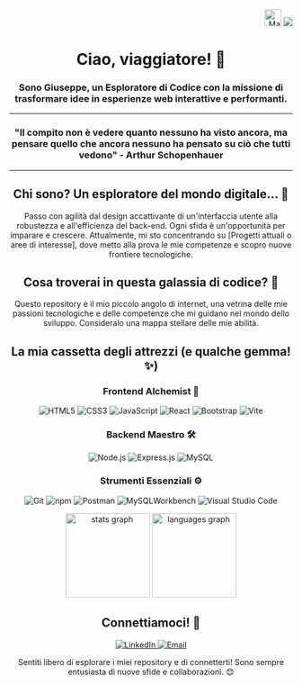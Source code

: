 <div align="right">
  <img src="https://raw.githubusercontent.com/MartinHeinz/MartinHeinz/master/wave.gif" width="30px" alt="Mano che saluta">
  <img src="https://profile-counter.glitch.me/giuseppezaccato/count.svg?" />
</div>

<h1 align="center">Ciao, viaggiatore! 🚀</h1>
<h3 align="center">Sono Giuseppe, un Esploratore di Codice con la missione di trasformare idee in esperienze web interattive e performanti.</h3>

<hr>
<h3 align="center">"Il compito non è vedere quanto nessuno ha visto ancora, ma pensare quello che ancora nessuno ha pensato su ciò che tutti vedono" - <strong>Arthur Schopenhauer</strong></h3>
<hr clear="right">

<h2 align="center">Chi sono? Un esploratore del mondo digitale... 🦎</h2>
<p align="center">Passo con agilità dal design accattivante di un'interfaccia utente alla robustezza e all'efficienza del back-end. Ogni sfida è un'opportunità per imparare e crescere. Attualmente, mi sto concentrando su [Progetti attuali o aree di interesse], dove metto alla prova le mie competenze e scopro nuove frontiere tecnologiche.</p>


<h2 align="center">Cosa troverai in questa galassia di codice? 🌌</h2>
<p align="center">Questo repository è il mio piccolo angolo di internet, una vetrina delle mie passioni tecnologiche e delle competenze che mi guidano nel mondo dello sviluppo. Consideralo una mappa stellare delle mie abilità.</p>

<h2 align="center">La mia cassetta degli attrezzi (e qualche gemma! ✨)</h2>

<h3 align="center">Frontend Alchemist 🧪</h3>
<p align="center">
  <img src="https://img.shields.io/badge/HTML5-E34F26?style=for-the-badge&logo=html5&logoColor=white" alt="HTML5" />
  <img src="https://img.shields.io/badge/CSS3-1572B6?style=for-the-badge&logo=css3&logoColor=white" alt="CSS3" />
  <img src="https://img.shields.io/badge/JavaScript-F7DF1E?style=for-the-badge&logo=javascript&logoColor=black" alt="JavaScript" />
  <img src="https://img.shields.io/badge/React-61DAFB?style=for-the-badge&logo=react&logoColor=black" alt="React" />
  <img src="https://img.shields.io/badge/Bootstrap-7952B3?style=for-the-badge&logo=bootstrap&logoColor=white" alt="Bootstrap" />
  <img src="https://img.shields.io/badge/Vite-646CFF?style=for-the-badge&logo=vite&logoColor=white" alt="Vite" />
</p>

<h3 align="center">Backend Maestro 🛠️</h3>
<p align="center">
  <img src="https://img.shields.io/badge/Node.js-339933?style=for-the-badge&logo=nodedotjs&logoColor=white" alt="Node.js" />
  <img src="https://img.shields.io/badge/Express.js-000000?style=for-the-badge&logo=express&logoColor=white" alt="Express.js" />
  <img src="https://img.shields.io/badge/MySQL-4479A1?style=for-the-badge&logo=mysql&logoColor=white" alt="MySQL" />
</p>

<h3 align="center">Strumenti Essenziali ⚙️</h3>
<p align="center">
  <img src="https://img.shields.io/badge/Git-F05032?style=for-the-badge&logo=git&logoColor=white" alt="Git" />
  <img src="https://img.shields.io/badge/npm-CB3837?style=for-the-badge&logo=npm&logoColor=white" alt="npm" />
  <img src="https://img.shields.io/badge/Postman-FF6C37?style=for-the-badge&logo=postman&logoColor=white" alt="Postman" />
  <img src="https://img.shields.io/badge/MySQLWorkbench-4479A1?style=for-the-badge&logo=postman&logoColor=white" alt="MySQLWorkbench" />
  <img src="https://img.shields.io/badge/Visual%20Studio%20Code-0078D4?style=for-the-badge&logo=visual-studio-code&logoColor=white" alt="Visual Studio Code" />
</p>

<div align="center">
  <img src="https://github-readme-stats.vercel.app/api?username=giuseppezaccato&hide_title=false&hide_rank=false&show_icons=true&include_all_commits=true&count_private=true&disable_animations=false&theme=synthwave&locale=en&hide_border=false&order=1" height="150" alt="stats graph" />
  <img src="https://github-readme-stats.vercel.app/api/top-langs?username=giuseppezaccato&locale=en&hide_title=false&layout=compact&card_width=320&langs_count=5&theme=synthwave&hide_border=false&order=2" height="150" alt="languages graph" />
</div>

<h2 align="center">Connettiamoci! 🔗</h2>
<p align="center">
  <a href="https://www.linkedin.com/in/giuseppe-zaccato-94917a362/">
    <img src="https://img.shields.io/badge/LinkedIn-%230077B5.svg?style=for-the-badge&logo=linkedin&logoColor=white" alt="LinkedIn" />
  </a>
  <a href="mailto:giuseppezaccato+github@gmail.com">
    <img src="https://img.shields.io/badge/Gmail-%23D14836.svg?style=for-the-badge&logo=gmail&logoColor=white" alt="Email" />
  </a>
</p>

<p align="center">Sentiti libero di esplorare i miei repository e di connetterti! Sono sempre entusiasta di nuove sfide e collaborazioni. 😊</p>


